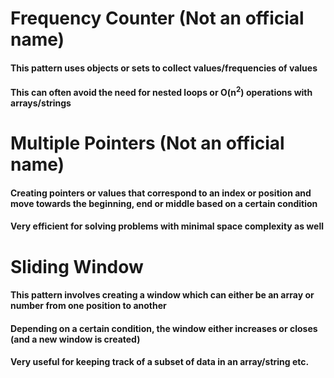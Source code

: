 # Frequency Counter (Not an official name)

#### This pattern uses objects or sets to collect values/frequencies of values

#### This can often avoid the need for nested loops or O(n<sup>2</sup>) operations with arrays/strings

# Multiple Pointers (Not an official name)

#### Creating pointers or values that correspond to an index or position and move towards the beginning, end or middle based on a certain condition

#### Very efficient for solving problems with minimal space complexity as well

# Sliding Window

#### This pattern involves creating a window which can either be an array or number from one position to another

#### Depending on a certain condition, the window either increases or closes (and a new window is created)

#### Very useful for keeping track of a subset of data in an array/string etc.